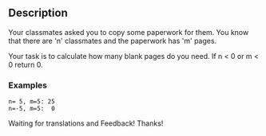 ## Description

Your classmates asked you to copy some paperwork for them. You know that there are 'n' classmates and the paperwork has 'm' pages.

Your task is to calculate how many blank pages do you need. If n < 0 or m < 0 return 0.

### Examples

```
n= 5, m=5: 25
n=-5, m=5:  0
```

Waiting for translations and Feedback! Thanks!